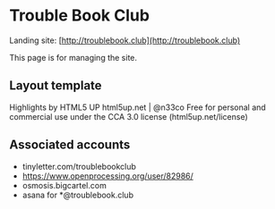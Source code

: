 # Trouble Book Club

Landing site: [http://troublebook.club](http://troublebook.club)

This page is for managing the site.

## Layout template

Highlights by HTML5 UP
html5up.net | @n33co
Free for personal and commercial use under the CCA 3.0 license (html5up.net/license)

## Associated accounts

* tinyletter.com/troublebookclub
* https://www.openprocessing.org/user/82986/
* osmosis.bigcartel.com
* asana for *@troublebook.club

